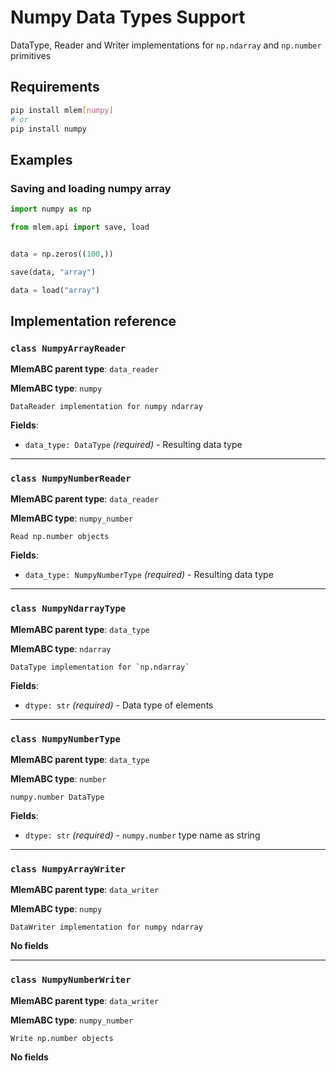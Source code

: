 # Numpy Data Types Support

DataType, Reader and Writer implementations for `np.ndarray` and `np.number`
primitives

## Requirements

```bash
pip install mlem[numpy]
# or
pip install numpy
```

## Examples

### Saving and loading numpy array

```python
import numpy as np

from mlem.api import save, load


data = np.zeros((100,))

save(data, "array")

data = load("array")
```

## Implementation reference

### `class NumpyArrayReader`

**MlemABC parent type**: `data_reader`

**MlemABC type**: `numpy`

    DataReader implementation for numpy ndarray

**Fields**:

- `data_type: DataType` _(required)_ - Resulting data type

---

### `class NumpyNumberReader`

**MlemABC parent type**: `data_reader`

**MlemABC type**: `numpy_number`

    Read np.number objects

**Fields**:

- `data_type: NumpyNumberType` _(required)_ - Resulting data type

---

### `class NumpyNdarrayType`

**MlemABC parent type**: `data_type`

**MlemABC type**: `ndarray`

    DataType implementation for `np.ndarray`

**Fields**:

- `dtype: str` _(required)_ - Data type of elements

---

### `class NumpyNumberType`

**MlemABC parent type**: `data_type`

**MlemABC type**: `number`

    numpy.number DataType

**Fields**:

- `dtype: str` _(required)_ - `numpy.number` type name as string

---

### `class NumpyArrayWriter`

**MlemABC parent type**: `data_writer`

**MlemABC type**: `numpy`

    DataWriter implementation for numpy ndarray

**No fields**

---

### `class NumpyNumberWriter`

**MlemABC parent type**: `data_writer`

**MlemABC type**: `numpy_number`

    Write np.number objects

**No fields**
